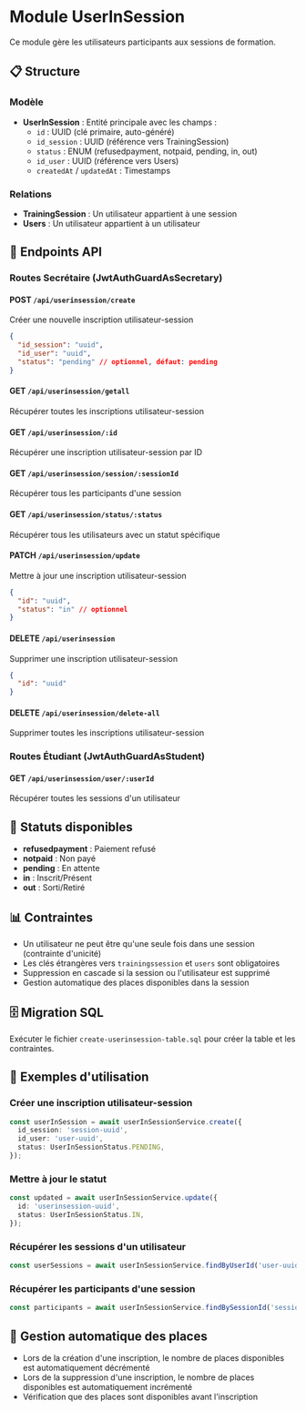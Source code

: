 # Module UserInSession

Ce module gère les utilisateurs participants aux sessions de formation.

## 📋 Structure

### Modèle

- **UserInSession** : Entité principale avec les champs :
  - `id` : UUID (clé primaire, auto-généré)
  - `id_session` : UUID (référence vers TrainingSession)
  - `status` : ENUM (refusedpayment, notpaid, pending, in, out)
  - `id_user` : UUID (référence vers Users)
  - `createdAt` / `updatedAt` : Timestamps

### Relations

- **TrainingSession** : Un utilisateur appartient à une session
- **Users** : Un utilisateur appartient à un utilisateur

## 🚀 Endpoints API

### Routes Secrétaire (JwtAuthGuardAsSecretary)

#### POST `/api/userinsession/create`

Créer une nouvelle inscription utilisateur-session

```json
{
  "id_session": "uuid",
  "id_user": "uuid",
  "status": "pending" // optionnel, défaut: pending
}
```

#### GET `/api/userinsession/getall`

Récupérer toutes les inscriptions utilisateur-session

#### GET `/api/userinsession/:id`

Récupérer une inscription utilisateur-session par ID

#### GET `/api/userinsession/session/:sessionId`

Récupérer tous les participants d'une session

#### GET `/api/userinsession/status/:status`

Récupérer tous les utilisateurs avec un statut spécifique

#### PATCH `/api/userinsession/update`

Mettre à jour une inscription utilisateur-session

```json
{
  "id": "uuid",
  "status": "in" // optionnel
}
```

#### DELETE `/api/userinsession`

Supprimer une inscription utilisateur-session

```json
{
  "id": "uuid"
}
```

#### DELETE `/api/userinsession/delete-all`

Supprimer toutes les inscriptions utilisateur-session

### Routes Étudiant (JwtAuthGuardAsStudent)

#### GET `/api/userinsession/user/:userId`

Récupérer toutes les sessions d'un utilisateur

## 🔧 Statuts disponibles

- **refusedpayment** : Paiement refusé
- **notpaid** : Non payé
- **pending** : En attente
- **in** : Inscrit/Présent
- **out** : Sorti/Retiré

## 📊 Contraintes

- Un utilisateur ne peut être qu'une seule fois dans une session (contrainte d'unicité)
- Les clés étrangères vers `trainingssession` et `users` sont obligatoires
- Suppression en cascade si la session ou l'utilisateur est supprimé
- Gestion automatique des places disponibles dans la session

## 🗄️ Migration SQL

Exécuter le fichier `create-userinsession-table.sql` pour créer la table et les contraintes.

## 📝 Exemples d'utilisation

### Créer une inscription utilisateur-session

```typescript
const userInSession = await userInSessionService.create({
  id_session: 'session-uuid',
  id_user: 'user-uuid',
  status: UserInSessionStatus.PENDING,
});
```

### Mettre à jour le statut

```typescript
const updated = await userInSessionService.update({
  id: 'userinsession-uuid',
  status: UserInSessionStatus.IN,
});
```

### Récupérer les sessions d'un utilisateur

```typescript
const userSessions = await userInSessionService.findByUserId('user-uuid');
```

### Récupérer les participants d'une session

```typescript
const participants = await userInSessionService.findBySessionId('session-uuid');
```

## 🔄 Gestion automatique des places

- Lors de la création d'une inscription, le nombre de places disponibles est automatiquement décrémenté
- Lors de la suppression d'une inscription, le nombre de places disponibles est automatiquement incrémenté
- Vérification que des places sont disponibles avant l'inscription
